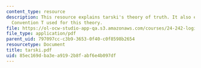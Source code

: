 ```yaml
---
content_type: resource
description: This resource explains tarski's theory of truth. It also explains the
  Convention T used for this theory.
file: https://ol-ocw-studio-app-qa.s3.amazonaws.com/courses/24-242-logic-ii-spring-2004/85ec169dba3ea9192b8fabf6e4b097df_tarski.pdf
file_type: application/pdf
parent_uid: 797097cc-c3b9-3653-0f40-c0f8598b2654
resourcetype: Document
title: tarski.pdf
uid: 85ec169d-ba3e-a919-2b8f-abf6e4b097df
---
```

